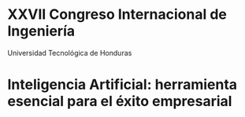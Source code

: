 # XXVII Congreso Internacional de Ingeniería
Universidad Tecnológica de Honduras

# Inteligencia Artificial: herramienta esencial para el  éxito empresarial
